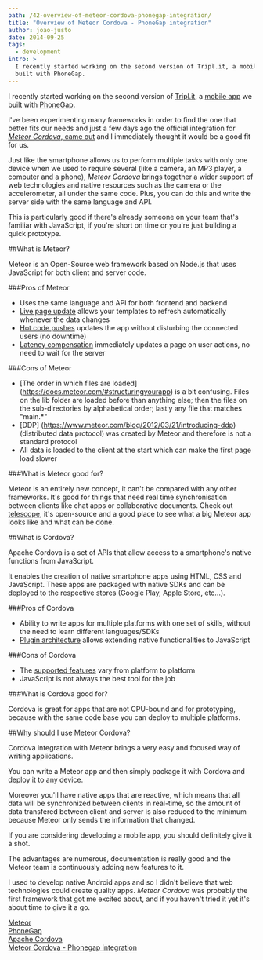 ```yaml
---
path: /42-overview-of-meteor-cordova-phonegap-integration/
title: "Overview of Meteor Cordova - PhoneGap integration"
author: joao-justo
date: 2014-09-25
tags:
  - development
intro: >
  I recently started working on the second version of Tripl.it, a mobile app we
  built with PhoneGap.
---
```


I recently started working on the second version of [Tripl.it](https://www.tripl.it/), a [mobile app](https://blog.groupbuddies.com/posts/35-dipping-the-toes-in-phonegap) we built with [PhoneGap](https://phonegap.com/). 

I've been experimenting many frameworks in order to find the one that better fits our needs and just a few days ago the official integration for [*Meteor Cordova*, came out](https://www.meteor.com/blog/2014/09/15/meteor-092-iOS-Android-mobile-apps-phonegap-cordova) and I immediately thought it would be a good fit for us.

Just like the smartphone allows us to perform multiple tasks with only one device when we used to require several (like a camera, an MP3 player, a computer and a phone), *Meteor Cordova* brings together a wider support of web technologies and native resources such as the camera or the accelerometer, all under the same code. Plus, you can do this and write the server side with the same language and API. 

This is particularly good if there's already someone on your team that's familiar with JavaScript, if you're short on time or you're just building a quick prototype.

##What is Meteor? 

Meteor is an Open-Source web framework based on Node.js that uses JavaScript for both client and server code.

###Pros of Meteor

- Uses the same language and API for both frontend and backend
- [Live page update](https://docs.meteor.com/#livehtmltemplates) allows your templates to refresh automatically whenever the data changes
- [Hot code pushes](https://www.meteor.com/blog/2012/02/09/hot-code-pushes) updates the app without disturbing the connected users (no downtime)
- [Latency compensation](https://docs.meteor.com/#sevenprinciples) immediately updates a page on user actions, no need to wait for the server

###Cons of Meteor

- [The order in which files are loaded] (https://docs.meteor.com/#structuringyourapp) is a bit confusing. Files on the lib folder are loaded before than anything else; then the files on the sub-directories by alphabetical order; lastly any file that matches "main.*"  
- [DDP] (https://www.meteor.com/blog/2012/03/21/introducing-ddp) (distributed data protocol) was created by Meteor and therefore is not a standard protocol
- All data is loaded to the client at the start which can make the first page load slower
  
###What is Meteor good for? 

Meteor is an entirely new concept, it can't be compared with any other frameworks. It's good for things that need real time synchronisation between clients like chat apps or collaborative documents.
Check out [telescope](https://github.com/TelescopeJS/Telescope), it's open-source and a good place to see what a big Meteor app looks like and what can be done.

##What is Cordova?

Apache Cordova is a set of APIs that allow access to a smartphone's native functions from JavaScript. 

It enables the creation of native smartphone apps using HTML, CSS and JavaScript. These apps are packaged with native SDKs and can be deployed to the respective stores (Google Play, Apple Store, etc...).

###Pros of Cordova

- Ability to write apps for multiple platforms with one set of skills, without the need to learn different languages/SDKs
- [Plugin architecture](https://cordova.apache.org/docs/en/3.5.0/guide_hybrid_plugins_index.md.html) allows extending native functionalities to JavaScript

###Cons of Cordova

- The [supported features](https://cordova.apache.org/docs/en/3.6.0/guide_support_index.md.html#Platform%20Support) vary from platform to platform
- JavaScript is not always the best tool for the job

###What is Cordova good for?

Cordova is great for apps that are not CPU-bound and for prototyping, because with the same code base you can deploy to multiple platforms.

##Why should I use Meteor Cordova?

Cordova integration with Meteor brings a very easy and focused way of writing applications.

You can write a Meteor app and then simply package it with Cordova and deploy it to any device. 

Moreover you'll have native apps that are reactive, which means that all data will be synchronized between clients in real-time, so the amount of data transfered between client and server is also reduced to the minimum because Meteor only sends the information that changed.

If you are considering developing a mobile app, you should definitely give it a shot. 

The advantages are numerous, documentation is really good and the Meteor team is continuously adding new features to it.

I used to develop native Android apps and so I didn't believe that web technologies could create quality apps. *Meteor Cordova* was probably the first framework that got me excited about, and if you haven't tried it yet it's about time to give it a go.

[Meteor](https://www.meteor.com/)  
[PhoneGap](https://phonegap.com/)  
[Apache Cordova](https://cordova.apache.org/)  
[Meteor Cordova - Phonegap integration](https://github.com/meteor/meteor/wiki/Meteor-Cordova-Phonegap-integration)
